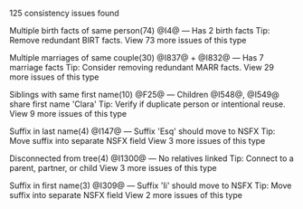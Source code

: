 125 consistency issues found

Multiple birth facts of same person(74)
@I4@ — Has 2 birth facts
Tip: Remove redundant BIRT facts.
View 73 more issues of this type

Multiple marriages of same couple(30)
@I837@ + @I832@ — Has 7 marriage facts
Tip: Consider removing redundant MARR facts.
View 29 more issues of this type

Siblings with same first name(10)
@F25@ — Children @I548@, @I549@ share first name 'Clara'
Tip: Verify if duplicate person or intentional reuse.
View 9 more issues of this type

Suffix in last name(4)
@I147@ — Suffix 'Esq' should move to NSFX
Tip: Move suffix into separate NSFX field
View 3 more issues of this type

Disconnected from tree(4)
@I1300@ — No relatives linked
Tip: Connect to a parent, partner, or child
View 3 more issues of this type

Suffix in first name(3)
@I309@ — Suffix 'Ii' should move to NSFX
Tip: Move suffix into separate NSFX field
View 2 more issues of this type